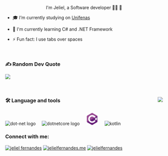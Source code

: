 
###

<div align="center">I'm Jeliel, a Software developer 👨‍💻  🚀</div>  
  

- 🎓 I’m currently studying on [Unifenas](https://www.unifenas.br)  
  

- 🌱 I'm currently learning C# and .NET Framework  
  

- ⚡ Fun fact: I use tabs over spaces  
  

<br/>  
  
### ✍️ Random Dev Quote
![](https://quotes-github-readme.vercel.app/api?type=horizontal&theme=radical)

<br/>  

###

<img align="right" height="150" src="https://camo.githubusercontent.com/62da68eb62b1e5f175f7d1f0191dd89a653d7908feb22d37d4a0ab07365d6791/68747470733a2f2f6d656469612e67697068792e636f6d2f6d656469612f4d3967624264396e6244724f5475314d71782f67697068792e676966"  />

###

<h3 align="left">🛠 Language and tools</h3>

###

<div align="left">
  <img src="https://cdn.jsdelivr.net/gh/devicons/devicon/icons/dot-net/dot-net-plain-wordmark.svg" height="40" alt="dot-net logo"  />
  <img width="12" />
  <img src="https://cdn.jsdelivr.net/gh/devicons/devicon/icons/dotnetcore/dotnetcore-original.svg" height="40" alt="dotnetcore logo"  />
  <img width="12" />
  <img src="https://raw.githubusercontent.com/devicons/devicon/master/icons/csharp/csharp-original.svg" alt="csharp" width="40" height="40"/>
  <img width="12" />
  <img src="https://www.vectorlogo.zone/logos/kotlinlang/kotlinlang-icon.svg" alt="kotlin" width="35" height="35"/>
</div>

###

<h3 align="left">Connect with me:</h3>
<p align="left">
<a href="https://linkedin.com/in/dev-jeliel-fernandes-0x01" target="blank"> <img align="center" <img src="https://raw.githubusercontent.com/maurodesouza/profile-readme-generator/master/src/assets/icons/social/linkedin/default.svg" alt="jeliel fernandes" height="30" width="40" /></a>
<a href="https://instagram.com/jelielfernandes.me" target="blank"> <img align="center" src="https://raw.githubusercontent.com/maurodesouza/profile-readme-generator/master/src/assets/icons/social/instagram/default.svg" alt="jelielfernandes.me" height="30" width="40" /></a>
<a href="https://discord.gg/ua9Gr5xG8J" target="blank"><img align="center" src="https://raw.githubusercontent.com/maurodesouza/profile-readme-generator/master/src/assets/icons/social/discord/default.svg" alt="jelielfernandes" height="30" width="40" /></a>
</p>

###




###



